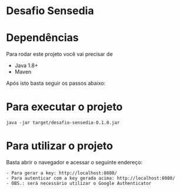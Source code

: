 Desafio Sensedia
==================

# Dependências

Para rodar este projeto você vai precisar de
- Java 1.8+
- Maven

Após isto basta seguir os passos abaixo:

# Para executar o projeto

```
java -jar target/desafio-sensedia-0.1.0.jar
```

# Para utilizar o projeto

Basta abrir o navegador e acessar o seguinte endereço:
```
- Para gerar a key: http://localhost:8080/
- Para autenticar com a key gerada acima: http://localhost:8080/
- OBS.: será necessário utilizar o Google Authenticator
```